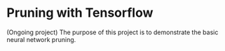# Pruning with Tensorflow

(Ongoing project)
The purpose of this project is to demonstrate the basic neural network pruning.